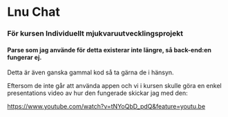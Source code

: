 # Lnu Chat

### För kursen Individuellt mjukvaruutvecklingsprojekt


#### Parse som jag använde för detta existerar inte längre, så back-end:en fungerar ej.

Detta är även ganska gammal kod så ta gärna de i hänsyn.

Eftersom de inte går att använda appen och vi i kursen skulle göra en enkel presentations video av hur den fungerade skickar jag med den:

https://www.youtube.com/watch?v=tNYoQbD_pdQ&feature=youtu.be
